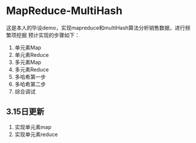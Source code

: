 # MapReduce-MultiHash
这是本人的毕设demo，实现mapreduce和multiHash算法分析销售数据，进行频繁项挖掘
预计实现的步骤如下：
1. 单元素Map
2. 单元素Reduce
3. 多元素Map
4. 多元素Reduce
5. 多哈希第一步
6. 多哈希第二步
7. 综合调试

## 3.15日更新
1. 实现单元素map
2. 实现单元素reduce